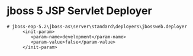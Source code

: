 # jboss 5 JSP Servlet Deployer 

```
# jboss-eap-5.2\jboss-as\server\standard\deployers\jbossweb.deployer
      <init-param>
         <param-name>development</param-name>
         <param-value>false</param-value>
      </init-param>
```
